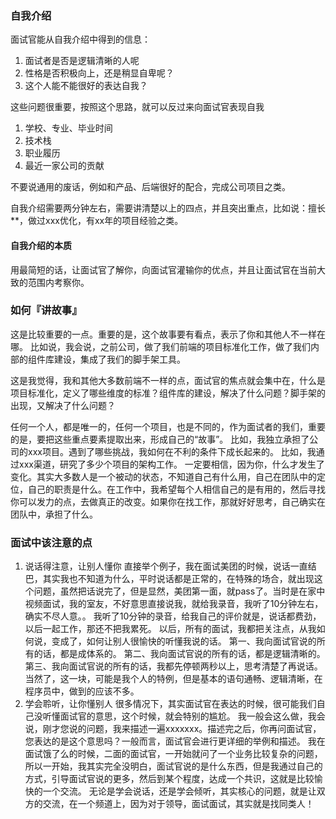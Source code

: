 ### 自我介绍
面试官能从自我介绍中得到的信息：
1. 面试者是否是逻辑清晰的人呢
2. 性格是否积极向上，还是稍显自卑呢？
3. 这个人能不能很好的表达自我？

这些问题很重要，按照这个思路，就可以反过来向面试官表现自我

1. 学校、专业、毕业时间
2. 技术栈
3. 职业履历
4. 最近一家公司的贡献

不要说通用的废话，例如和产品、后端很好的配合，完成公司项目之类。

自我介绍需要两分钟左右，需要讲清楚以上的四点，并且突出重点，比如说：擅长**，做过xxx优化，有xx年的项目经验之类。

#### 自我介绍的本质
用最简短的话，让面试官了解你，向面试官灌输你的优点，并且让面试官在当前大致的范围内考察你。


### 如何『讲故事』

这是比较重要的一点。重要的是，这个故事要有看点，表示了你和其他人不一样在哪。
比如说，我会说，之前公司，做了我们前端的项目标准化工作，做了我们内部的组件库建设，集成了我们的脚手架工具。

这是我觉得，我和其他大多数前端不一样的点，面试官的焦点就会集中在，什么是项目标准化，定义了哪些维度的标准？组件库的建设，解决了什么问题？脚手架的出现，又解决了什么问题？

任何一个人，都是唯一的，任何一个项目，也是不同的，作为面试者的我们，重要的是，要把这些重点要素提取出来，形成自己的“故事”。
比如，我独立承担了公司的xxx项目。遇到了哪些挑战，我如何在不利的条件下成长起来的。
比如，我通过xxx渠道，研究了多少个项目的架构工作。
一定要相信，因为你，什么才发生了变化。其实大多数人是一个被动的状态，不知道自己有什么用，自己在团队中的定位，自己的职责是什么。在工作中，我希望每个人相信自己的是有用的，然后寻找你可以发力的点，去做真正的改变。如果你在找工作，那就好好思考，自己确实在团队中，承担了什么。

### 面试中该注意的点
1. 说话得注意，让别人懂你
直接举个例子，我在面试美团的时候，说话一直结巴，其实我也不知道为什么，平时说话都是正常的，在特殊的场合，就出现这个问题，虽然把话说完了，但是显然，美团第一面，就pass了。当时是在家中视频面试，我的室友，不好意思直接说我，就给我录音，我听了10分钟左右，确实不尽人意。。
我听了10分钟的录音，给我自己的评价就是，说话都费劲，以后一起工作，那还不把我累死。
以后，所有的面试，我都把关注点，从我如何说，变成了，如何让别人很愉快的听懂我说的话。
第一、我向面试官说的所有的话，都是成体系的。
第二、我向面试官说的所有的话，都是逻辑清晰的。
第三、我向面试官说的所有的话，我都先停顿两秒以上，思考清楚了再说话。
当然了，这一块，可能是我个人的特例，但是基本的语句通畅、逻辑清晰，在程序员中，做到的应该不多。
2. 学会聆听，让你懂别人
很多情况下，其实面试官在表达的时候，很可能我们自己没听懂面试官的意思，这个时候，就会特别的尴尬。
我一般会这么做，我会说，刚才您说的问题，我来描述一遍xxxxxxx。描述完之后，你再问面试官，您表达的是这个意思吗？一般而言，面试官会进行更详细的举例和描述。
我在面试饿了么的时候，二面的面试官，一开始就问了一个业务比较复杂的问题，所以一开始，我其实完全没明白，面试官说的是什么东西，但是我通过自己的方式，引导面试官说的更多，然后到某个程度，达成一个共识，这就是比较愉快的一个交流。
无论是学会说话，还是学会倾听，其实核心的问题，就是让双方的交流，在一个频道上，因为对于领导，面试面试，其实就是找同类人！

